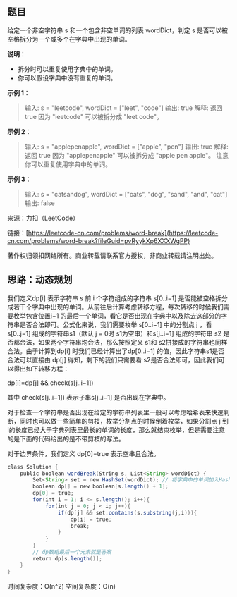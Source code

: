 ## 题目

给定一个非空字符串 s 和一个包含非空单词的列表 wordDict，判定 s 是否可以被空格拆分为一个或多个在字典中出现的单词。

**说明**：

* 拆分时可以重复使用字典中的单词。
* 你可以假设字典中没有重复的单词。

**示例 1**：

>输入: s = "leetcode", wordDict = ["leet", "code"]
>输出: true
>解释: 返回 true 因为 "leetcode" 可以被拆分成 "leet code"。

**示例 2**：

>输入: s = "applepenapple", wordDict = ["apple", "pen"]
>输出: true
>解释: 返回 true 因为 "applepenapple" 可以被拆分成 "apple pen apple"。
>注意你可以重复使用字典中的单词。

**示例 3**：

>输入: s = "catsandog", wordDict = ["cats", "dog", "sand", "and", "cat"]
>输出: false

来源：力扣（LeetCode）

链接：[https://leetcode-cn.com/problems/word-break](https://leetcode-cn.com/problems/word-break?fileGuid=pvRyykXp6XXXWgPP)

著作权归领扣网络所有。商业转载请联系官方授权，非商业转载请注明出处。

## 思路：动态规划

我们定义dp[i] 表示字符串 s 前 i 个字符组成的字符串 s[0..i−1] 是否能被空格拆分成若干个字典中出现的单词。从前往后计算考虑转移方程，每次转移的时候我们需要枚举包含位置i−1 的最后一个单词，看它是否出现在字典中以及除去这部分的字符串是否合法即可。公式化来说，我们需要枚举 s[0..i−1] 中的分割点 j ，看s[0..j−1] 组成的字符串s1（默认 j = 0时 s1为空串）和s[j..i−1] 组成的字符串 s2 是否都合法，如果两个字符串均合法，那么按照定义 s1和 s2拼接成的字符串也同样合法。由于计算到dp[i] 时我们已经计算出了dp[0..i−1] 的值，因此字符串s1是否合法可以直接由 dp[j] 得知，剩下的我们只需要看 s2是否合法即可，因此我们可以得出如下转移方程：

dp[i]=dp[j] && check(s[j..i−1])

其中 check(s[j..i−1]) 表示子串s[j..i−1] 是否出现在字典中。

对于检查一个字符串是否出现在给定的字符串列表里一般可以考虑哈希表来快速判断，同时也可以做一些简单的剪枝，枚举分割点的时候倒着枚举，如果分割点 j 到 i的长度已经大于字典列表里最长的单词的长度，那么就结束枚举，但是需要注意的是下面的代码给出的是不带剪枝的写法。

对于边界条件，我们定义 dp[0]=true 表示空串且合法。

```java
class Solution {
    public boolean wordBreak(String s, List<String> wordDict) {
        Set<String> set = new HashSet(wordDict); // 将字典中的单词加入HashSet中
        boolean dp[] = new boolean[s.length() + 1];
        dp[0] = true;
        for(int i = 1; i <= s.length(); i++){
            for(int j = 0; j < i; j++){
                if(dp[j] && set.contains(s.substring(j,i))){
                    dp[i] = true;
                    break;
                }
            }
        }
        // dp数组最后一个元素就是答案
        return dp[s.length()];
    }
}
```
时间复杂度：O(n^2)
空间复杂度：O(n)

